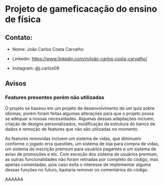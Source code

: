 # Projeto de gameficacação do ensino de física

## Contato: 
+ Nome: João Carlos Costa Carvalho

+ Linkedin: https://www.linkedin.com/in/joão-carlos-costa-carvalho/

+ Instagram: @j.carlos09

##           Avisos


### Features presentes porém não utilizadas

O projeto se baseou em um projeto de desenvolvimento de um quiz sobre idiomas, porém foram feitas algumas alterações para que o projeto possa se adequar a nossas necessidades. Algumas dessas adaptações incluem, criação de designs personalizados, modificação da estrutura do banco de dados e remoção de features que não são utilizadas no momento. 

As features removidas incluem um sistema de vidas, que diminuem conforme o jogado erra questões, um sistema de loja para compra de vidas, um sistema de inscrição premium para usuários pagantes e um sistema de aviso de promoções e etc. Com exceção dos sistema de usuários premium, as outras funcionalidades não foram retiradas por completo do código, mas apenas comentadas, pois caso exita o interesse de implementar alguma dessas funções no futuro, bastaria remover os comentários do código.

AAAAAA
